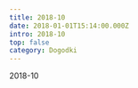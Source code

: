 ```yaml
---
title: 2018-10
date: 2018-01-01T15:14:00.000Z
intro: 2018-10
top: false
category: Dogodki
---
```


2018-10
